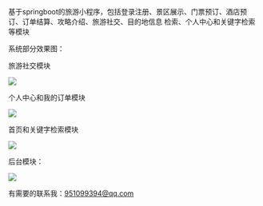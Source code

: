 基于springboot的旅游小程序，包括登录注册、景区展示、门票预订、酒店预订、订单结算、攻略介绍、旅游社交、目的地信息 检索、个人中心和关键字检索等模块

系统部分效果图：

旅游社交模块

![](http://rvjy4zno7.hd-bkt.clouddn.com/Snipaste_2023-05-12_17-06-10.png)

个人中心和我的订单模块

![](http://rvjy4zno7.hd-bkt.clouddn.com/retouch_2023051417110592.jpg)

首页和关键字检索模块

![](http://rvjy4zno7.hd-bkt.clouddn.com/retouch_2023051217112174.jpg)

后台模块：

![](http://rvjy4zno7.hd-bkt.clouddn.com/Snipaste_2023-06-01_10-50-36.png)

有需要的联系我：951099394@qq.com
